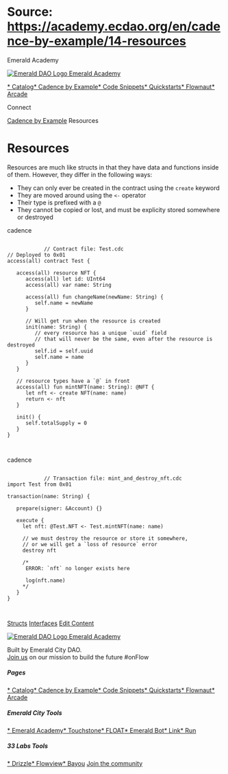 # Source: https://academy.ecdao.org/en/cadence-by-example/14-resources
















Emerald Academy


[![Emerald DAO Logo](/ea-logo.png)
Emerald Academy](/en/)

[* Catalog](/en/catalog)[* Cadence by Example](/en/cadence-by-example)[* Code Snippets](/en/snippets)[* Quickstarts](/en/quickstarts)[* Flownaut](https://flownaut.ecdao.org)[* Arcade](https://arcade.ecdao.org)

Connect



[Cadence by Example](/en/cadence-by-example)
Resources

# Resources

Resources are much like structs in that they have data and functions inside of them. However, they differ in the following ways:

* They can only ever be created in the contract using the `create` keyword
* They are moved around using the `<-` operator
* Their type is prefixed with a `@`
* They cannot be copied or lost, and must be explicity stored somewhere or destroyed

cadence
```
		
			// Contract file: Test.cdc
// Deployed to 0x01
access(all) contract Test {

   access(all) resource NFT {
      access(all) let id: UInt64
      access(all) var name: String

      access(all) fun changeName(newName: String) {
         self.name = newName
      }
      
      // Will get run when the resource is created
      init(name: String) {
         // every resource has a unique `uuid` field 
         // that will never be the same, even after the resource is destroyed
         self.id = self.uuid
         self.name = name
      }
   }

   // resource types have a `@` in front
   access(all) fun mintNFT(name: String): @NFT {
      let nft <- create NFT(name: name)
      return <- nft
   }

   init() {
      self.totalSupply = 0
   }
}
		 
	
```

cadence
```
		
			// Transaction file: mint_and_destroy_nft.cdc
import Test from 0x01

transaction(name: String) {

   prepare(signer: &Account) {}

   execute {
     let nft: @Test.NFT <- Test.mintNFT(name: name)

     // we must destroy the resource or store it somewhere, 
     // or we will get a `loss of resource` error
     destroy nft

     /*
      ERROR: `nft` no longer exists here
     
      log(nft.name)
     */
   }
}
		 
	
```


[Structs](/en/cadence-by-example/13-structs)
[Interfaces](/en/cadence-by-example/15-interfaces)
[Edit Content](https://github.com/emerald-dao/emerald-academy-v2/tree/main/src/lib/content/cadence-by-example/en/14-resources.md)

[![Emerald DAO Logo](/ea-logo.png)
Emerald Academy](/en/)

Built by Emerald City DAO.  
[Join us](https://discord.gg/emerald-city-906264258189332541) on our mission to build the future #onFlow


##### Pages

[* Catalog](/en/catalog)[* Cadence by Example](/en/cadence-by-example)[* Code Snippets](/en/snippets)[* Quickstarts](/en/quickstarts)[* Flownaut](https://flownaut.ecdao.org)[* Arcade](https://arcade.ecdao.org)
##### Emerald City Tools

[* Emerald Academy](https://academy.ecdao.org/)[* Touchstone](https://touchstone.city/)[* FLOAT](https://floats.city/)[* Emerald Bot](https://bot.ecdao.org/)[* Link](https://link.ecdao.org/)[* Run](https://run.ecdao.org/)
##### 33 Labs Tools

[* Drizzle](https://drizzle33.app/)[* Flowview](https://flowview.app/)[* Bayou](https://bayou33.app/)
[Join the community](https://discord.gg/emerald-city-906264258189332541)



